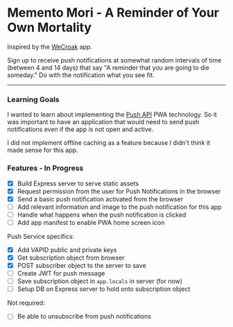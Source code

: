 # Memento Mori - A Reminder of Your Own Mortality

Inspired by the [WeCroak](https://www.wecroak.com/) app.

Sign up to receive push notifications at somewhat random intervals of time (between 4 and 14 days) that say "A reminder that you are going to die someday." Do with the notification what you see fit.

---

### Learning Goals

I wanted to learn about implementing the [Push API](https://developers.google.com/web/ilt/pwa/introduction-to-push-notifications) PWA technology. So it was important to have an application that would need to send push notifications even if the app is not open and active.

I did not implement offline caching as a feature because I didn't think it made sense for this app.

### Features - In Progress

* [X] Build Express server to serve static assets
* [X] Request permission from the user for Push Notifications in the browser
* [X] Send a basic push notification activated from the browser
* [ ] Add relevant information and image to the push notification for this app
* [ ] Handle what happens when the push notification is clicked
* [ ] Add app manifest to enable PWA home screen icon

Push Service specifics:
* [X] Add VAPID public and private keys
* [X] Get subscription object from browser
* [X] POST subscriber object to the server to save
* [ ] Create JWT for push message
* [ ] Save subscription object in `app.locals` in server (for now)
* [ ] Setup DB on Express server to hold onto subscription object

Not required:

* [ ] Be able to unsubscribe from push notifications
